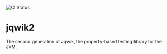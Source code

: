 ![CI Status](https://github.com/jqwik-team/jqwik2/actions/workflows/gradle-build.yml/badge.svg)

# jqwik2
The second generation of Jqwik, the property-based testing library for the JVM.
